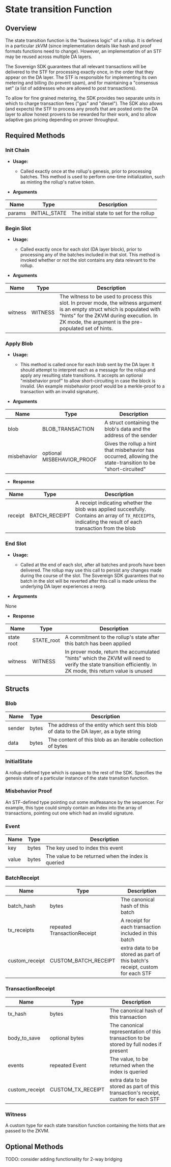 # State transition Function

## Overview

The state transition function is the "business logic" of a rollup.
It is defined in a particular zkVM (since implementation details like hash and proof formats functions need to change). However,
an implementation of an STF may be reused across multiple DA layers.

The Sovereign SDK guarantees that all relevant transactions will be delivered to the STF for processing
exactly once, in the order that they appear on the DA layer. The STF is responsible for implementing its own metering
and billing (to prevent spam), and for maintaining a "consensus set" (a list of addresses who are allowed to post transactions).

To allow for fine grained metering, the SDK provides two separate
units in which to charge transaction fees ("gas" and "diesel").
The SDK also allows (and expects) the STF to process any proofs that are posted onto the DA layer to
allow honest provers to be rewarded for their work, and to allow
adaptive gas pricing depending on prover throughput.

## Required Methods

### Init Chain

- **Usage:**

  - Called exactly once at the rollup's genesis, prior to processing batches.
    This method is used to perform one-time initialization, such as minting the rollup's native token.

- **Arguments**

| Name   | Type          | Description                             |
| ------ | ------------- | --------------------------------------- |
| params | INITIAL_STATE | The initial state to set for the rollup |

### Begin Slot

- **Usage:**

  - Called exactly once for each slot (DA layer block), prior to processing any of the batches included in that slot.
    This method is invoked whether or not the slot contains any data relevant to the rollup.

- **Arguments**

| Name    | Type    | Description                                                                                                                                                                                                                     |
| ------- | ------- | ------------------------------------------------------------------------------------------------------------------------------------------------------------------------------------------------------------------------------- |
| witness | WITNESS | The witness to be used to process this slot. In prover mode, the witness argument is an empty struct which is populated with "hints" for the ZKVM during execution. In ZK mode, the argument is the pre-populated set of hints. |

### Apply Blob

- **Usage:**

  - This method is called once for each blob sent by the DA layer. It should attempt
    to interpret each as a message for the rollup and apply any resulting state
    transitions.
    It accepts an optional "misbehavior proof" to allow short-circuiting
    in case the block is invalid. (An example misbehavior proof would be a merkle-proof to a transaction
    with an invalid signature).

- **Arguments**

| Name        | Type                       | Description                                                                                                  |
| ----------- | -------------------------- | ------------------------------------------------------------------------------------------------------------ |
| blob        | BLOB_TRANSACTION           | A struct containing the blob's data and the address of the sender                                            |
| misbehavior | optional MISBEHAVIOR_PROOF | Gives the rollup a hint that misbehavior has occurred, allowing the state-transition to be "short-circuited" |

- **Response**

| Name    | Type          | Description                                                                                                                                                |
| ------- | ------------- | ---------------------------------------------------------------------------------------------------------------------------------------------------------- |
| receipt | BATCH_RECEIPT | A receipt indicating whether the blob was applied succesfully. Contains an array of `TX_RECEIPT`s, indicating the result of each transaction from the blob |

### End Slot

- **Usage:**

  - Called at the end of each slot, after all batches and proofs have been delivered.
    The rollup may use this call to persist any changes made during the course
    of the slot. The Sovereign SDK guarantees that no batch in the slot will be reverted after this call is made
    unless the underlying DA layer experiences a reorg.

- **Arguments**

None

- **Response**

| Name       | Type       | Description                                                                                                                                                 |
| ---------- | ---------- | ----------------------------------------------------------------------------------------------------------------------------------------------------------- |
| state root | STATE_root | A commitment to the rollup's state after this batch has been applied                                                                                        |
| witness    | WITNESS    | In prover mode, return the accumulated "hints" which the ZKVM will need to verify the state transition efficiently. In ZK mode, this return value is unused |

## Structs

### Blob

| Name   | Type  | Description                                                                              |
| ------ | ----- | ---------------------------------------------------------------------------------------- |
| sender | bytes | The address of the entity which sent this blob of data to the DA layer, as a byte string |
| data   | bytes | The content of this blob as an iterable collection of bytes                              |

### InitialState

A rollup-defined type which is opaque to the rest of the SDK. Specifies the genesis
state of a particular instance of the state transition function.

### Misbehavior Proof

An STF-defined type pointing out some malfeasance by the sequencer. For example, this type could simply contain an index
into the array of transactions, pointing out one which had an invalid signature.

### Event

| Name  | Type  | Description                                         |
| ----- | ----- | --------------------------------------------------- |
| key   | bytes | The key used to index this event                   |
| value | bytes | The value to be returned when the index is queried |

### BatchReceipt

| Name           | Type                        | Description                                                                  |
| -------------- | --------------------------- | ---------------------------------------------------------------------------- |
| batch_hash     | bytes                       | The canonical hash of this batch                                             |
| tx_receipts    | repeated TransactionReceipt | A receipt for each transaction included in this batch                        |
| custom_receipt | CUSTOM_BATCH_RECEIPT        | extra data to be stored as part of this batch's receipt, custom for each STF |

### TransactionReceipt

| Name           | Type              | Description                                                                            |
| -------------- | ----------------- | -------------------------------------------------------------------------------------- |
| tx_hash        | bytes             | The canonical hash of this transaction                                                 |
| body_to_save   | optional bytes    | The canonical representation of this transaction to be stored by full nodes if present |
| events         | repeated Event    | The value, to be returned when the index is queried                                    |
| custom_receipt | CUSTOM_TX_RECEIPT | extra data to be stored as part of this transaction's receipt, custom for each STF     |

### Witness

A custom type for each state transition function containing the hints that are passed to the ZKVM.

## Optional Methods

TODO: consider adding functionality for 2-way bridging
